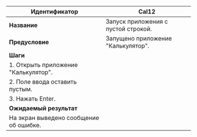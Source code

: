  Идентификатор | Cal12 |
| --- | --- |
| **Название** | Запуск приложения с пустой строкой. |
| **Предусловие** | Запущено приложение "Калькулятор".
| **Шаги** | 
| 1. Открыть приложение "Калькулятор".
| 2. Поле ввода оставить пустым.
| 3. Нажать Enter.
| **Ожидаемый результат** |
| На экран выведено сообщение об ошибке.